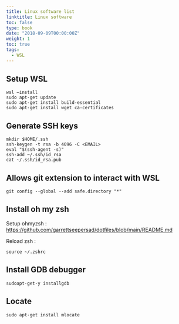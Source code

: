 ```yaml
---
title: Linux software list
linktitle: Linux software
toc: false
type: book
date: "2018-09-09T00:00:00Z"
weight: 1
toc: true
tags:
  - WSL
---
```


## Setup WSL
```
wsl –install
sudo apt-get update
sudo apt-get install build-essential
sudo apt-get install wget ca-certificates
```
## Generate SSH keys

```
mkdir $HOME/.ssh
ssh-keygen -t rsa -b 4096 -C <EMAIL>
eval "$(ssh-agent -s)"
ssh-add ~/.ssh/id_rsa
cat ~/.ssh/id_rsa.pub
```

## Allows git extension to interact with WSL
```
git config --global --add safe.directory "*"
```

## Install oh my zsh

Setup ohmyzsh : https://github.com/garrettseepersad/dotfiles/blob/main/README.md

Reload zsh :
```
source ~/.zshrc
```
## Install GDB debugger
```
sudoapt-get-y installgdb
```

## Locate
```
sudo apt-get install mlocate
```